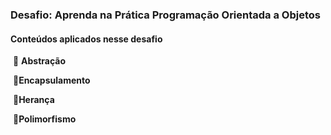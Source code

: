 ### **Desafio: Aprenda na Prática Programação Orientada a Objetos**



#### Conteúdos aplicados nesse desafio

​	🔸 **Abstração**

​	**🔸Encapsulamento**

​	**🔸Herança**

​	**🔸Polimorfismo**



